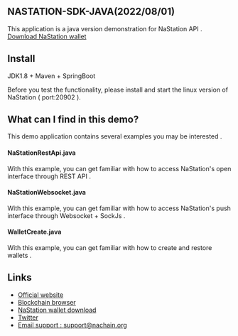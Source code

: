 ## NASTATION-SDK-JAVA(2022/08/01)

This application is a java version demonstration for NaStation API .
<br/>
[Download NaStation wallet](https://www.nachain.org/app)

## Install

JDK1.8 + Maven + SpringBoot

Before you test the functionality, please install and start the linux version of NaStation ( port:20902 ).

## What can I find in this demo?

This demo application contains several examples you may be interested .

#### NaStationRestApi.java

With this example, you can get familiar with how to access NaStation's open interface through REST API .

#### NaStationWebsocket.java

With this example, you can get familiar with how to access NaStation's push interface through Websocket + SockJs .

#### WalletCreate.java

With this example, you can get familiar with how to create and restore wallets .

## Links

* [Official website](https://www.nachain.org/)
* [Blockchain browser](https://scan.nachain.org/)
* [NaStation wallet download](https://www.nachain.org/app)
* [Twitter](https://twitter.com/nirvana_chain)
* [Email support : support@nachain.org](mailto:support@nachain.org)
